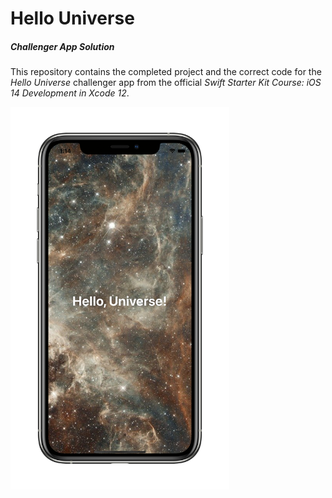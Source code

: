# Hello Universe
##### Challenger App Solution

This repository contains the completed project and the correct code for the *Hello Universe* challenger app from the official *Swift Starter Kit Course: iOS 14 Development in Xcode 12*.

<img src="Images/HelloUniverse_AppComplete.png" width="350"/>